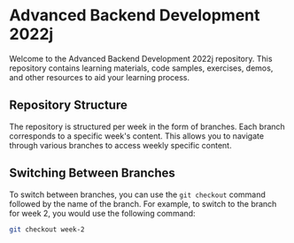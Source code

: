 # Advanced Backend Development 2022j

Welcome to the Advanced Backend Development 2022j repository. This repository contains learning materials, code samples, exercises, demos, and other resources to aid your learning process.

## Repository Structure

The repository is structured per week in the form of branches. Each branch corresponds to a specific week's content. This allows you to navigate through various branches to access weekly specific content.

## Switching Between Branches

To switch between branches, you can use the `git checkout` command followed by the name of the branch. For example, to switch to the branch for week 2, you would use the following command:

```bash
git checkout week-2
